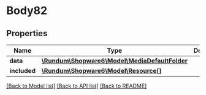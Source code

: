 # Body82

## Properties
Name | Type | Description | Notes
------------ | ------------- | ------------- | -------------
**data** | [**\Rundum\Shopware6\Model\MediaDefaultFolder**](MediaDefaultFolder.md) |  | [optional] 
**included** | [**\Rundum\Shopware6\Model\Resource[]**](Resource.md) |  | [optional] 

[[Back to Model list]](../../README.md#documentation-for-models) [[Back to API list]](../../README.md#documentation-for-api-endpoints) [[Back to README]](../../README.md)

